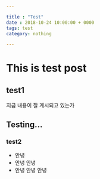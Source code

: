 ```yaml
---

title : "Test"
date : 2018-10-24 10:00:00 + 0000
tags: test
category: nothing

---
```

# This is test post
## test1
지금 내용이 잘 게시되고 있는가

## Testing...
### test2
- 안녕
- 안녕 안녕
- 안녕 안녕 안녕

